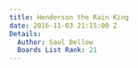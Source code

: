 ```yaml
---
title: Henderson the Rain King
date: 2016-11-03 21:15:00 Z
Details:
  Author: Saul Bellow
  Boards List Rank: 21
---
```


